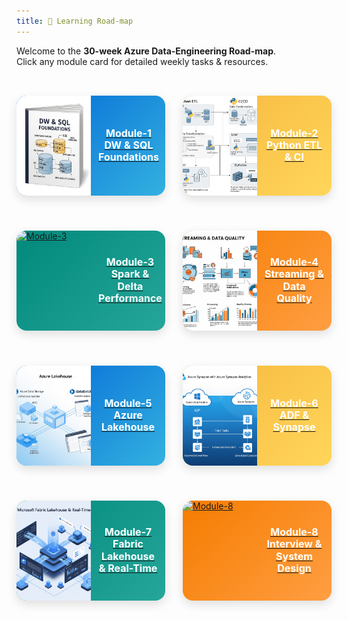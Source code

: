 ```yaml
---
title: 🚀 Learning Road-map
---
```


Welcome to the **30-week Azure Data-Engineering Road-map**.  
Click any module card for detailed weekly tasks & resources.

<style>
  .roadmap-grid {
    display: grid;
    grid-template-columns: repeat(2, 1fr);
    gap: 1.75rem;
    max-width: 900px;
    margin: 2rem auto;
    padding: 0;
  }
  @media (max-width: 768px) {
    .roadmap-grid { grid-template-columns: 1fr; }
  }

  .module-card {
    display: flex;
    height: 160px;
    border-radius: 16px;
    overflow: hidden;
    box-shadow: 0 6px 16px rgba(0,0,0,0.12);
    text-decoration: none;
    transition: transform .2s ease, box-shadow .2s ease;
  }
  .module-card:hover {
    transform: translateY(-6px);
    box-shadow: 0 10px 22px rgba(0,0,0,0.18);
  }

  .module-img {
    flex: 0 0 50%;
    height: 100%;
  }
  .module-img img {
    width: 100%;
    height: 100%;
    object-fit: cover;
  }

  .module-body {
    flex: 1;
    display: flex;
    justify-content: center;
    align-items: center;
    color: #fff;
    text-align: center;
    padding: 0 .75rem;
  }
  .module-title {
    font-size: 1rem;
    font-weight: 700;
    line-height: 1.2;
  }

  /* Gradients */
  .grad-blue   { background: linear-gradient(135deg,#0166d6 0%,#33b1e0 100%); }
  .grad-yellow { background: linear-gradient(135deg,#f6b63c 0%,#ffd65b 100%); color: #212121; }
  .grad-teal   { background: linear-gradient(135deg,#00897b 0%,#26a69a 100%); }
  .grad-orange { background: linear-gradient(135deg,#f57c00 0%,#ff9e42 100%); }
</style>

<div class="roadmap-grid" markdown="1">

[<span class="module-card grad-blue">
  <span class="module-img"><img src="/assets/timeline/phase1_dw_sql_foundations.png" alt="Module-1"></span>
  <span class="module-body"><span class="module-title">Module-1 DW & SQL Foundations</span></span>
</span>](module1.md)

[<span class="module-card grad-yellow">
  <span class="module-img"><img src="/assets/timeline/phase2_python_etl_ci_cd.png" alt="Module-2"></span>
  <span class="module-body"><span class="module-title">Module-2 Python ETL & CI</span></span>
</span>](module2.md)

[<span class="module-card grad-teal">
  <span class="module-img"><img src="/assets/timeline/phase3_spark_delta_performance.png" alt="Module-3"></span>
  <span class="module-body"><span class="module-title">Module-3 Spark & Delta Performance</span></span>
</span>](module3.md)

[<span class="module-card grad-orange">
  <span class="module-img"><img src="/assets/timeline/phase4_streaming_data_quality.png" alt="Module-4"></span>
  <span class="module-body"><span class="module-title">Module-4 Streaming & Data Quality</span></span>
</span>](module4.md)

[<span class="module-card grad-blue">
  <span class="module-img"><img src="/assets/timeline/phase5_azure_lakehouse.png" alt="Module-5"></span>
  <span class="module-body"><span class="module-title">Module-5 Azure Lakehouse</span></span>
</span>](module5.md)

[<span class="module-card grad-yellow">
  <span class="module-img"><img src="/assets/timeline/phase6_adf_synapse_orchestration.png" alt="Module-6"></span>
  <span class="module-body"><span class="module-title">Module-6 ADF & Synapse</span></span>
</span>](module6.md)

[<span class="module-card grad-teal">
  <span class="module-img"><img src="/assets/timeline/phase7_fabric_lakehouse_realtime.png" alt="Module-7"></span>
  <span class="module-body"><span class="module-title">Module-7 Fabric Lakehouse & Real-Time</span></span>
</span>](module7.md)

[<span class="module-card grad-orange">
  <span class="module-img"><img src="/assets/timeline/phase8_interview_system_design.png" alt="Module-8"></span>
  <span class="module-body"><span class="module-title">Module-8 Interview & System Design</span></span>
</span>](module8.md)

</div>
